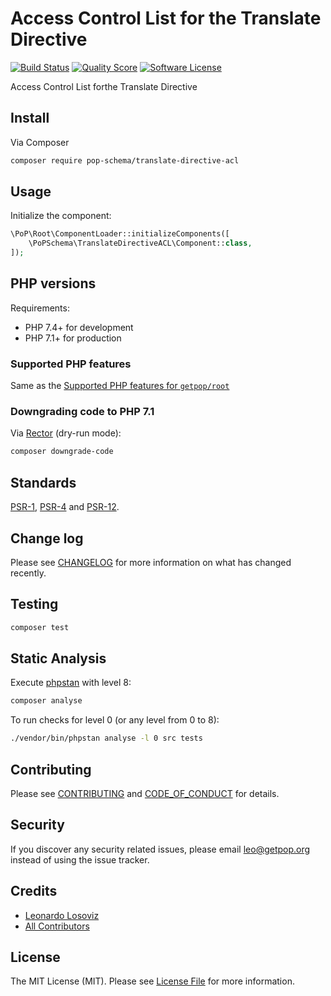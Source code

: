 # Access Control List for the Translate Directive

[![Build Status][ico-travis]][link-travis]
[![Quality Score][ico-code-quality]][link-code-quality]
[![Software License][ico-license]](LICENSE.md)

<!--
[![Latest Version on Packagist][ico-version]][link-packagist]
[![Coverage Status][ico-scrutinizer]][link-scrutinizer]
[![Total Downloads][ico-downloads]][link-downloads]
-->

Access Control List forthe  Translate Directive

## Install

Via Composer

``` bash
composer require pop-schema/translate-directive-acl
```

## Usage

Initialize the component:

``` php
\PoP\Root\ComponentLoader::initializeComponents([
    \PoPSchema\TranslateDirectiveACL\Component::class,
]);
```

## PHP versions

Requirements:

- PHP 7.4+ for development
- PHP 7.1+ for production

### Supported PHP features

Same as the [Supported PHP features for `getpop/root`](https://github.com/getpop/root/#supported-php-features)

### Downgrading code to PHP 7.1

Via [Rector](https://github.com/rectorphp/rector) (dry-run mode):

```bash
composer downgrade-code
```

## Standards

[PSR-1](https://www.php-fig.org/psr/psr-1), [PSR-4](https://www.php-fig.org/psr/psr-4) and [PSR-12](https://www.php-fig.org/psr/psr-12).

## Change log

Please see [CHANGELOG](CHANGELOG.md) for more information on what has changed recently.

## Testing

``` bash
composer test
```

## Static Analysis

Execute [phpstan](https://github.com/phpstan/phpstan) with level 8:

``` bash
composer analyse
```

To run checks for level 0 (or any level from 0 to 8):

``` bash
./vendor/bin/phpstan analyse -l 0 src tests
```

## Contributing

Please see [CONTRIBUTING](CONTRIBUTING.md) and [CODE_OF_CONDUCT](CODE_OF_CONDUCT.md) for details.

## Security

If you discover any security related issues, please email leo@getpop.org instead of using the issue tracker.

## Credits

- [Leonardo Losoviz][link-author]
- [All Contributors][link-contributors]

## License

The MIT License (MIT). Please see [License File](LICENSE.md) for more information.

[ico-version]: https://img.shields.io/packagist/v/pop-schema/translate-directive-acl.svg?style=flat-square
[ico-license]: https://img.shields.io/badge/license-MIT-brightgreen.svg?style=flat-square
[ico-travis]: https://img.shields.io/travis/pop-schema/translate-directive-acl/master.svg?style=flat-square
[ico-scrutinizer]: https://img.shields.io/scrutinizer/coverage/g/pop-schema/translate-directive-acl.svg?style=flat-square
[ico-code-quality]: https://img.shields.io/scrutinizer/g/pop-schema/translate-directive-acl.svg?style=flat-square
[ico-downloads]: https://img.shields.io/packagist/dt/pop-schema/translate-directive-acl.svg?style=flat-square

[link-packagist]: https://packagist.org/packages/pop-schema/translate-directive-acl
[link-travis]: https://travis-ci.org/pop-schema/translate-directive-acl
[link-scrutinizer]: https://scrutinizer-ci.com/g/pop-schema/translate-directive-acl/code-structure
[link-code-quality]: https://scrutinizer-ci.com/g/pop-schema/translate-directive-acl
[link-downloads]: https://packagist.org/packages/pop-schema/translate-directive-acl
[link-author]: https://github.com/leoloso
[link-contributors]: ../../../../../../contributors
